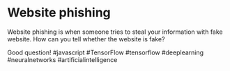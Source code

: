 # Website phishing


Website phishing is when someone tries to steal your information with fake website. How can you tell whether the website is fake?

Good question!
#javascript #TensorFlow 
#tensorflow #deeplearning #neuralnetworks #artificialintelligence 



